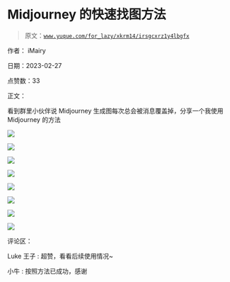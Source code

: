 # Midjourney 的快速找图方法

> 原文：[`www.yuque.com/for_lazy/xkrm14/irsgcxrz1y4lbgfx`](https://www.yuque.com/for_lazy/xkrm14/irsgcxrz1y4lbgfx)

作者： iMairy 

日期：2023-02-27 

点赞数：33 

正文： 

看到群里小伙伴说 Midjourney 生成图每次总会被消息覆盖掉，分享一个我使用 Midjourney 的方法 

![](img/98dcb09a6278fd70dc61cb844125e6b6.png) 

![](img/91e16eead5cd5f5e483a42df529a022b.png)  

![](img/f417bff0de3703df72b120f9283d1cfc.png)  

![](img/248f2d460c2030b5062eb995eb5f0c0a.png)  

![](img/1cf24f42a88428cb09800998e5a994e1.png) 

![](img/2c09b1d83888ae1ff5bbcc9262e66377.png)  

![](img/bb10a663714e41f2134093e5c12c4747.png)  

![](img/9676d129609adbf0e9652c61252b95f0.png) 

评论区： 

Luke 王子 : 超赞，看看后续使用情况~ 

小牛 : 按照方法已成功，感谢 

